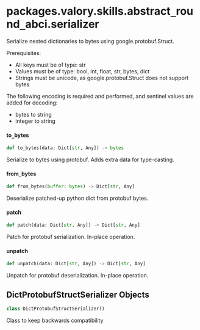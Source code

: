 <a id="packages.valory.skills.abstract_round_abci.serializer"></a>

# packages.valory.skills.abstract`_`round`_`abci.serializer

Serialize nested dictionaries to bytes using google.protobuf.Struct.

Prerequisites:
- All keys must be of type: str
- Values must be of type: bool, int, float, str, bytes, dict
- Strings must be unicode, as google.protobuf.Struct does not support bytes

The following encoding is required and performed,
and sentinel values are added for decoding:
- bytes to string
- integer to string

<a id="packages.valory.skills.abstract_round_abci.serializer.to_bytes"></a>

#### to`_`bytes

```python
def to_bytes(data: Dict[str, Any]) -> bytes
```

Serialize to bytes using protobuf. Adds extra data for type-casting.

<a id="packages.valory.skills.abstract_round_abci.serializer.from_bytes"></a>

#### from`_`bytes

```python
def from_bytes(buffer: bytes) -> Dict[str, Any]
```

Deserialize patched-up python dict from protobuf bytes.

<a id="packages.valory.skills.abstract_round_abci.serializer.patch"></a>

#### patch

```python
def patch(data: Dict[str, Any]) -> Dict[str, Any]
```

Patch for protobuf serialization. In-place operation.

<a id="packages.valory.skills.abstract_round_abci.serializer.unpatch"></a>

#### unpatch

```python
def unpatch(data: Dict[str, Any]) -> Dict[str, Any]
```

Unpatch for protobuf deserialization. In-place operation.

<a id="packages.valory.skills.abstract_round_abci.serializer.DictProtobufStructSerializer"></a>

## DictProtobufStructSerializer Objects

```python
class DictProtobufStructSerializer()
```

Class to keep backwards compatibility

